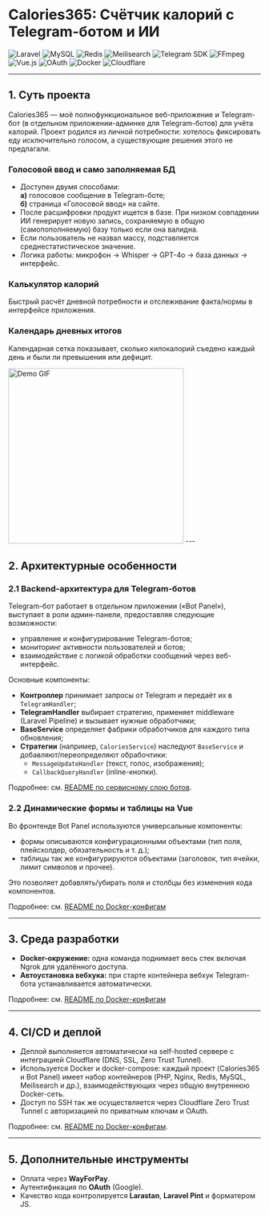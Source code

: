 # Calories365: Счётчик калорий с Telegram-ботом и ИИ
![Laravel](https://img.shields.io/badge/laravel-black?logo=laravel)
![MySQL](https://img.shields.io/badge/MySQL-black?logo=MySQL)
![Redis](https://img.shields.io/badge/Redis-black?logo=Redis)
![Meilisearch](https://img.shields.io/badge/Meilisearch-black?logo=Meilisearch)
![Telegram SDK](https://img.shields.io/badge/Telegram%20SDK-black?logo=Telegram)
![FFmpeg](https://img.shields.io/badge/FFmpeg-black?logo=FFmpeg)
![Vue.js](https://img.shields.io/badge/Vue.js-black?logo=Vue.js)
![OAuth](https://img.shields.io/badge/OAuth-black?logo=Google)
![Docker](https://img.shields.io/badge/Docker-black?logo=Docker)
![Cloudflare](https://img.shields.io/badge/Cloudflare-black?logo=Cloudflare)

---

## 1. Суть проекта

Calories365 — моё полнофункциональное веб-приложение и Telegram-бот (в отдельном приложении-админке для Telegram-ботов) для учёта калорий. Проект родился из личной потребности: хотелось фиксировать еду исключительно голосом, а существующие решения этого не предлагали.

[//]: # (## [Попробуйте Дневник Калорий сейчас!]&#40;https://calculator.calories365.com&#41;)

### Голосовой ввод и само заполняемая БД

- Доступен двумя способами:  
  **а)** голосовое сообщение в Telegram-боте;  
  **б)** страница «Голосовой ввод» на сайте.
- После расшифровки продукт ищется в базе. При низком совпадении ИИ генерирует новую запись, сохраняемую в общую (самопополняемую) базу только если она валидна.
- Если пользователь не назвал массу, подставляется среднестатистическое значение.
- Логика работы: микрофон → Whisper → GPT-4o → база данных → интерфейс.

### Калькулятор калорий
Быстрый расчёт дневной потребности и отслеживание факта/нормы в интерфейсе приложения.

### Календарь дневных итогов
Календарная сетка показывает, сколько килокалорий съедено каждый день и были ли превышения или дефицит.

<img src="./public/cal.gif" width="350" alt="Demo GIF">
---

## 2. Архитектурные особенности

### 2.1 Backend-архитектура для Telegram-ботов

Telegram-бот работает в отдельном приложении («Bot Panel»), выступает в роли админ-панели, предоставляя следующие возможности:

* управление и конфигурирование Telegram-ботов;
* мониторинг активности пользователей и ботов;
* взаимодействие с логикой обработки сообщений через веб-интерфейс.

Основные компоненты:

* **Контроллер** принимает запросы от Telegram и передаёт их в `TelegramHandler`;
* **TelegramHandler** выбирает стратегию, применяет middleware (Laravel Pipeline) и вызывает нужные обработчики;
* **BaseService** определяет фабрики обработчиков для каждого типа обновления;
* **Стратегии** (например, `CaloriesService`) наследуют `BaseService` и добавляют/переопределяют обрабочтики:
    * `MessageUpdateHandler` (текст, голос, изображения);
    * `CallbackQueryHandler` (inline-кнопки).

Подробнее: см. [README по сервисному слою ботов](./README.BotPanelArchitecture.ru.md).

### 2.2 Динамические формы и таблицы на Vue

Во фронтенде Bot Panel используются универсальные компоненты:

* формы описываются конфигурационными объектами (тип поля, плейсхолдер, обязательность и т. д.);
* таблицы так же конфигурируются объектами (заголовок, тип ячейки, лимит символов и прочее).

Это позволяет добавлять/убирать поля и столбцы без изменения кода компонентов.

Подробнее: см. [README по Docker-конфигам](./README.DynamicFormsAndTables.ru.md)

---

## 3. Среда разработки

- **Docker-окружение:** одна команда поднимает весь стек включая Ngrok для удалённого доступа.
- **Автоустановка вебхука:** при старте контейнера вебхук Telegram-бота устанавливается автоматически.

Подробнее: см. [README по Docker-конфигам](https://github.com/Calories365/Configs/blob/main/README.ru.md)

---

## 4. CI/CD и деплой

* Деплой выполняется автоматически на self-hosted сервере с интеграцией Cloudflare (DNS, SSL, Zero Trust Tunnel).
* Используется Docker и docker-compose: каждый проект (Calories365 и Bot Panel) имеет набор контейнеров (PHP, Nginx, Redis, MySQL, Meilisearch и др.), взаимодействующих через общую внутреннюю Docker-сеть.
* Доступ по SSH так же осуществляется через Cloudflare Zero Trust Tunnel с авторизацией по приватным ключам и OAuth.

Подробнее: см. [README по Docker-конфигам](./README.DockerConfigs.ru.md).

---

## 5. Дополнительные инструменты

* Оплата через **WayForPay**.
* Аутентификация по **OAuth** (Google).
* Качество кода контролируется **Larastan**, **Laravel Pint** и форматером JS.
